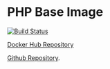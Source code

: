 # PHP Base Image

[![Build Status](https://travis-ci.com/opendocks/base-php.svg?branch=master)](https://travis-ci.com/opendocks/base-php)

[Docker Hub Repository](https://cloud.docker.com/repository/docker/opendocks/base-php)

[Github Repository](https://github.com/opendocks/base-php).
